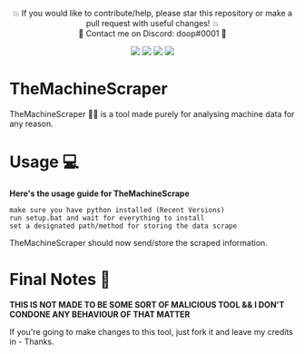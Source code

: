 <p align="center">💥 If you would like to contribute/help, please star this repository or make a pull request with useful changes! 💥 <br>📧 Contact me on Discord: doop#0001 📧</p>

<div id="top"></div>
<p align="center">
  <img src="https://img.shields.io/github/stars/codeuk/TheMachineScraper.svg?style=for-the-badge"/>
  <img src="https://img.shields.io/github/contributors/codeuk/TheMachineScraper.svg?style=for-the-badge"/>
  <img src="https://img.shields.io/github/forks/codeuk/TheMachineScraper.svg?style=for-the-badge"/>
  <img src="https://img.shields.io/github/issues/codeuk/TheMachineScraper.svg?style=for-the-badge"/>
</p>
</div>

# TheMachineScraper
TheMachineScraper 🐱‍👤 is a tool made purely for analysing machine data for any reason.

# Usage 💻
**Here's the usage guide for TheMachineScrape**

    make sure you have python installed (Recent Versions)
    run setup.bat and wait for everything to install
    set a designated path/method for storing the data scrape

TheMachineScraper should now send/store the scraped information.

# Final Notes 📝
**THIS IS NOT MADE TO BE SOME SORT OF MALICIOUS TOOL && I DON'T CONDONE ANY BEHAVIOUR OF THAT MATTER**

If you're going to make changes to this tool, just fork it and leave my credits in - Thanks.
